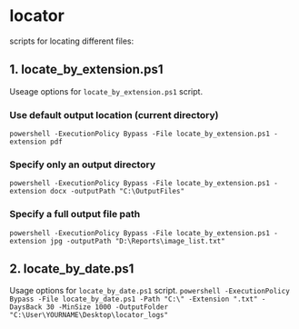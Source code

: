 # locator
scripts for locating different files: 

## 1. locate_by_extension.ps1
Useage options for ```locate_by_extension.ps1``` script.
### Use default output location (current directory)
```powershell -ExecutionPolicy Bypass -File locate_by_extension.ps1 -extension pdf```
### Specify only an output directory
```powershell -ExecutionPolicy Bypass -File locate_by_extension.ps1 -extension docx -outputPath "C:\OutputFiles"```
### Specify a full output file path
```powershell -ExecutionPolicy Bypass -File locate_by_extension.ps1 -extension jpg -outputPath "D:\Reports\image_list.txt"```

## 2. locate_by_date.ps1
Usage options for  ```locate_by_date.ps1``` script.
```powershell -ExecutionPolicy Bypass -File locate_by_date.ps1 -Path "C:\" -Extension ".txt" -DaysBack 30 -MinSize 1000 -OutputFolder "C:\User\YOURNAME\Desktop\locator_logs"```
